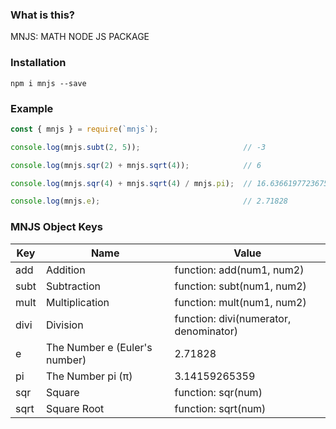 ### What is this?

MNJS: MATH NODE JS PACKAGE



### Installation

`npm i mnjs --save`



### Example

```js
const { mnjs } = require(`mnjs`);

console.log(mnjs.subt(2, 5));            			// -3

console.log(mnjs.sqr(2) + mnjs.sqrt(4));            // 6

console.log(mnjs.sqr(4) + mnjs.sqrt(4) / mnjs.pi);  // 16.63661977236754

console.log(mnjs.e);  								// 2.71828
```



### MNJS Object Keys

| Key  | Name                          | Value                                   |
| ---- | ----------------------------- | --------------------------------------- |
| add  | Addition                      | function:  add(num1, num2)              |
| subt | Subtraction                   | function:  subt(num1, num2)             |
| mult | Multiplication                | function:  mult(num1, num2)             |
| divi | Division                      | function:  divi(numerator, denominator) |
| e    | The Number e (Euler's number) | 2.71828                                 |
| pi   | The Number pi (π)             | 3.14159265359                           |
| sqr  | Square                        | function:  sqr(num)                     |
| sqrt | Square Root                   | function:  sqrt(num)                    |

